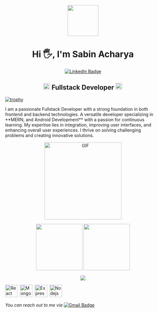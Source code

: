 <!-- Header GIF -->
<div id="header" align="center">
  <img src="https://media.giphy.com/media/M9gbBd9nbDrOTu1Mqx/giphy.gif" width="100"/>
</div>

<!-- Header name -->
<h1 align="center">Hi 🖐️, I'm Sabin Acharya</h1>

<!-- Social Links -->
<div id="badges" align='center'>
  <a href="https://www.linkedin.com/in/sabinacharya/">
    <img src="https://img.shields.io/badge/LinkedIn-blue?style=for-the-badge&logo=linkedin&logoColor=white" alt="LinkedIn Badge"/>
  </a>
</div>

<!-- Header Title -->
<h2 align="center">
  <img src="https://komarev.com/ghpvc/?username=sabinacharyadev&color=dc143c&style=for-the-badge" alt="Profile Views" style="height:21px;">
  Fullstack Developer
  <a href="https://www.sabinacharya.com">
    <img src="https://img.shields.io/badge/Portfolio-543DE0?style=for-the-badge&logo=About.me&logoColor=white" alt="Portfolio" style="height:22px;">
  </a>
</h2>

<!-- Trophy -->

[![trophy](https://github-profile-trophy.vercel.app/?username=sabinacharyadev&theme=onedark)](https://github.com/ryo-ma/github-profile-trophy)

<!-- Body Introduction -->
<p>I am a passionate Fullstack Developer with a strong foundation in both frontend and backend technologies. A versatile developer specializing in **MERN, and Android Development** with a passion for continuous learning. My expertise lies in integration, improving user interfaces, and enhancing overall user experiences. I thrive on solving challenging problems and creating innovative solutions.</p>

<!-- Body Giphy -->
<div align="center">
 <img alt="GIF" src="https://media3.giphy.com/media/v1.Y2lkPTc5MGI3NjExMm5qYjY0cTRyc210bGRteXQ3ZDBwcncyN2h1cWppeG1nZnJ0MnU1MSZlcD12MV9pbnRlcm5hbF9naWZfYnlfaWQmY3Q9Zw/1vlBgKjXEz1jTtsuiH/giphy.gif?cid=6c09b952ufa3xxbbm0mpuadm2zaik3wjp4m9luz2ly0lyz8d&ep=v1_internal_gif_by_id&rid=giphy.gif&ct=g" width='250' />
</div>

<!-- Git Status -->
<p align="center">
  <img src="https://github-readme-stats.vercel.app/api?username=sabinacharyadev&show_icons=true&theme=radical" height="150" />
  <img src="https://github-readme-stats.vercel.app/api/top-langs/?username=sabinacharyadev&layout=compact&theme=radical" height="150" />
</p>

<p align="center">
  <img src="https://streak-stats.demolab.com?user=sabinacharyadev&theme=github-dark-blue" />
</p>

<!-- Skills Badges -->
<div>
<img src="https://cdn.jsdelivr.net/gh/devicons/devicon@latest/icons/react/react-original-wordmark.svg" title="React" alt="React" width="40" height="40"/>&nbsp;
<img src="https://cdn.jsdelivr.net/gh/devicons/devicon@latest/icons/mongodb/mongodb-original-wordmark.svg" title="Mongodb" alt="Mongodb" width="40" height="40"/>&nbsp;
<img src="https://cdn.jsdelivr.net/gh/devicons/devicon@latest/icons/express/express-original-wordmark.svg" title="Express" alt="Express" width="40" height="40"/>&nbsp;
<img src="https://cdn.jsdelivr.net/gh/devicons/devicon@latest/icons/nodejs/nodejs-original-wordmark.svg" title="Nodejs" alt="Nodejs" width="40" height="40"/>&nbsp;
</div>

<!-- Footer Contact me -->
  <p>
    <i>You can reach out to me via</i>
    <a href="mailto:sabinacharya444@gmail.com">
      <img src="https://img.shields.io/badge/Gmail-red?style=for-the-badge&logo=gmail&logoColor=white" alt="Gmail Badge"/>
    </a>
  </p>
